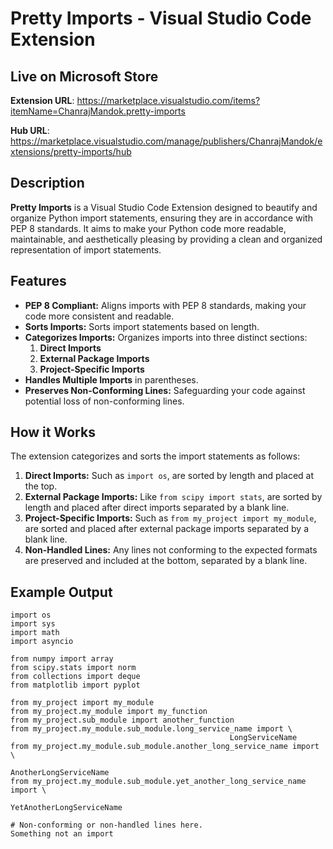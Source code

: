 # Pretty Imports - Visual Studio Code Extension

## Live on Microsoft Store

**Extension URL**: https://marketplace.visualstudio.com/items?itemName=ChanrajMandok.pretty-imports

**Hub URL**: https://marketplace.visualstudio.com/manage/publishers/ChanrajMandok/extensions/pretty-imports/hub

## Description

**Pretty Imports** is a Visual Studio Code Extension designed to beautify and organize Python import statements, ensuring they are in accordance with PEP 8 standards. It aims to make your Python code more readable, maintainable, and aesthetically pleasing by providing a clean and organized representation of import statements.

## Features

- **PEP 8 Compliant:** Aligns imports with PEP 8 standards, making your code more consistent and readable.
- **Sorts Imports:** Sorts import statements based on length.
- **Categorizes Imports:** Organizes imports into three distinct sections:
  1. **Direct Imports**
  2. **External Package Imports**
  3. **Project-Specific Imports**
- **Handles Multiple Imports** in parentheses.
- **Preserves Non-Conforming Lines:** Safeguarding your code against potential loss of non-conforming lines.

## How it Works

The extension categorizes and sorts the import statements as follows:
1. **Direct Imports:** Such as `import os`, are sorted by length and placed at the top.
2. **External Package Imports:** Like `from scipy import stats`, are sorted by length and placed after direct imports separated by a blank line.
3. **Project-Specific Imports:** Such as `from my_project import my_module`, are sorted and placed after external package imports separated by a blank line.
4. **Non-Handled Lines:** Any lines not conforming to the expected formats are preserved and included at the bottom, separated by a blank line.

## Example Output
```plaintext
import os
import sys
import math
import asyncio

from numpy import array
from scipy.stats import norm
from collections import deque
from matplotlib import pyplot

from my_project import my_module
from my_project.my_module import my_function
from my_project.sub_module import another_function
from my_project.my_module.sub_module.long_service_name import \
                                                 LongServiceName
from my_project.my_module.sub_module.another_long_service_name import \
                                                 AnotherLongServiceName
from my_project.my_module.sub_module.yet_another_long_service_name import \
                                                 YetAnotherLongServiceName

# Non-conforming or non-handled lines here.
Something not an import
